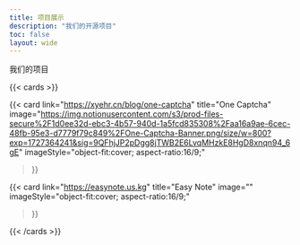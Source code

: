```yaml
---
title: 项目展示
description: "我们的开源项目"
toc: false
layout: wide
---
```


<div class="hx-mt-4"></div>

<p class="hx-mb-12 hx-text-center hx-text-lg hx-text-gray-500 dark:hx-text-gray-400">
我们的项目
</p>

{{< cards >}}

  {{< card
        link="https://xyehr.cn/blog/one-captcha"
        title="One Captcha"
        image="https://img.notionusercontent.com/s3/prod-files-secure%2F1d0ee32d-ebc3-4b57-940d-1a5fcd835308%2Faa16a9ae-6cec-48fb-95e3-d7779f79c849%2FOne-Captcha-Banner.png/size/w=800?exp=1727364241&sig=9QFhjJP2pDgg8jTWB2E6LvqMHzkE8HgD8xnqn94_6gE"
        imageStyle="object-fit:cover; aspect-ratio:16/9;"
  >}}

  {{< card
        link="https://easynote.us.kg"
        title="Easy Note"
        image=""
        imageStyle="object-fit:cover; aspect-ratio:16/9;"
  >}}

{{< /cards >}}

